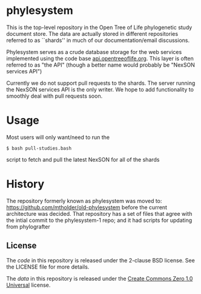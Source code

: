 # phylesystem

This is the top-level repository in the Open Tree of Life
phylogenetic study document store.
The data are actually stored in different repositories referred
to as ``shards'' in much of our documentation/email discussions.

Phylesystem serves as a crude database storage for the 
web services implemented using the code base
[api.opentreeoflife.org](https://github.com/OpenTreeOfLife/api.opentreeoflife.org).
This layer is often referred to as "the API" (though a better name 
would probably be "NexSON services API")

Currently we do not support pull requests to the shards.
The server running the NexSON services API is the only 
writer. We hope to add functionality to smoothly deal
with pull requests soon.



# Usage

Most users will only want/need to run the 

    $ bash pull-studies.bash

script to fetch and pull the latest NexSON for all of the shards





# History

The repository formerly known as phylesystem was moved to:
https://github.com/mtholder/old-phylesystem
before the current architecture was decided.
That repository has a set of files that agree with the intial commit to the
phylesystem-1 repo; and it had scripts for updating from phylografter

## License

The *code* in this repository is released under the 2-clause BSD license. See
the LICENSE file for more details.

The *data* in this repository is released under the [Create Commons Zero 1.0 Universal](https://creativecommons.org/publicdomain/zero/1.0/) license.

